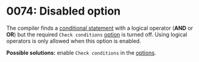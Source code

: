 # 0074: Disabled option

The compiler finds a [conditional statement](../../coding/conditions.md) with a logical operator \(**AND** or **OR**\) but the required `Check conditions` [option](../../editor/options/general.md#check-conditions) is turned off. Using logical operators is only allowed when this option is enabled.

**Possible solutions:** enable `Check conditions` in the [options](../../editor/options/general.md).

